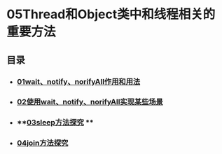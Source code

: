 # 05Thread和Object类中和线程相关的重要方法

## 目录

- ### **[01wait、notify、norifyAll作用和用法](https://github.com/LGSKOKO/Concurrent_Java/blob/master/02线程8大核心基础/05Thread和Object类中和线程相关的重要方法/01wait、notify、norifyAll作用和用法.md)** 

- ### [ 02使用wait、notify、norifyAll实现某些场景 ]( https://github.com/LGSKOKO/Concurrent_Java/blob/master/02线程8大核心基础/05Thread和Object类中和线程相关的重要方法/02使用wait、notify、norifyAll实现某些场景.md) 

- ### **[03sleep方法探究]( https://github.com/LGSKOKO/Concurrent_Java/blob/master/02线程8大核心基础/05Thread和Object类中和线程相关的重要方法/03sleep方法探究.md) **

- ### [04join方法探究](https://github.com/LGSKOKO/Concurrent_Java/blob/master/02线程8大核心基础/05Thread和Object类中和线程相关的重要方法/04join方法探究.md) 



